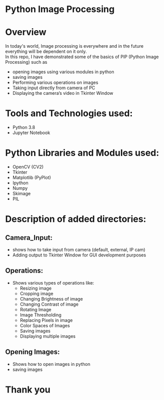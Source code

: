 # Python Image Processing

# Overview
In today's world, Image processing is everywhere and in the future everything will be dependent on it only. 
<br/> In this repo, I have demonstrated some of the basics of PIP (Python Image Processing) such as 
- opening images using various modules in python 
- saving images 
- Performing various operations on images
- Taking input directly from camera of PC
- Displaying the camera’s video in Tkinter Window 

# Tools and Technologies used:
- Python 3.8 
- Jupyter Notebook

# Python Libraries and Modules used:
- OpenCV (CV2)
- Tkinter 
- Matplotlib (PyPlot)
- Ipython 
- Numpy 
- Skimage 
- PIL 

# Description of added directories:

## Camera_Input:
- shows how to take input from camera (default, external, IP cam)
- Adding output to Tkinter Window for GUI development purposes

## Operations: 
  - Shows various types of operations like:
    - Resizing image 
    - Cropping image 
    - Changing Brightness of image 
    - Changing Contrast of image 
    - Rotating Image 
    - Image Thresholding
    - Replacing Pixels in image
    - Color Spaces of Images
    - Saving images
    - Displaying multiple images 

## Opening Images:
- Shows how to open images in python
- saving images 

# Thank you
